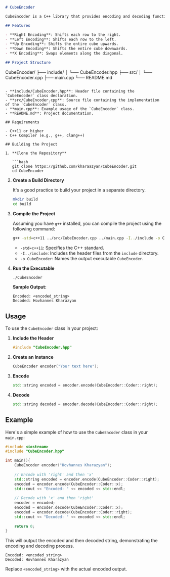 ```markdown
# CubeEncoder

CubeEncoder is a C++ library that provides encoding and decoding functionalities using a cube-based cipher. It allows you to perform various transformations such as shifting rows and columns, as well as swapping elements diagonally.

## Features

- **Right Encoding**: Shifts each row to the right.
- **Left Encoding**: Shifts each row to the left.
- **Up Encoding**: Shifts the entire cube upwards.
- **Down Encoding**: Shifts the entire cube downwards.
- **X Encoding**: Swaps elements along the diagonal.

## Project Structure

```
CubeEncoder/
├── include/
│   └── CubeEncoder.hpp
├── src/
│   └── CubeEncoder.cpp
├── main.cpp
└── README.md
```

- **include/CubeEncoder.hpp**: Header file containing the `CubeEncoder` class declaration.
- **src/CubeEncoder.cpp**: Source file containing the implementation of the `CubeEncoder` class.
- **main.cpp**: Example usage of the `CubeEncoder` class.
- **README.md**: Project documentation.

## Requirements

- C++11 or higher
- C++ Compiler (e.g., g++, clang++)

## Building the Project

1. **Clone the Repository**

   ```bash
   git clone https://github.com/kharaazyan/CubeEncoder.git
   cd CubeEncoder
   ```

2. **Create a Build Directory**

   It's a good practice to build your project in a separate directory.

   ```bash
   mkdir build
   cd build
   ```

3. **Compile the Project**

   Assuming you have `g++` installed, you can compile the project using the following command:

   ```bash
   g++ -std=c++11 ../src/CubeEncoder.cpp ../main.cpp -I../include -o CubeEncoder
   ```

   - `-std=c++11`: Specifies the C++ standard.
   - `-I../include`: Includes the header files from the `include` directory.
   - `-o CubeEncoder`: Names the output executable `CubeEncoder`.

4. **Run the Executable**

   ```bash
   ./CubeEncoder
   ```

   **Sample Output:**

   ```
   Encoded: <encoded_string>
   Decoded: Hovhannes Kharazyan
   ```

## Usage

To use the `CubeEncoder` class in your project:

1. **Include the Header**

   ```cpp
   #include "CubeEncoder.hpp"
   ```

2. **Create an Instance**

   ```cpp
   CubeEncoder encoder("Your text here");
   ```

3. **Encode**

   ```cpp
   std::string encoded = encoder.encode(CubeEncoder::Coder::right);
   ```

4. **Decode**

   ```cpp
   std::string decoded = encoder.decode(CubeEncoder::Coder::right);
   ```

## Example

Here's a simple example of how to use the `CubeEncoder` class in your `main.cpp`:

```cpp
#include <iostream>
#include "CubeEncoder.hpp"

int main(){
    CubeEncoder encoder("Hovhannes Kharazyan");
    
    // Encode with 'right' and then 'x'
    std::string encoded = encoder.encode(CubeEncoder::Coder::right);
    encoded = encoder.encode(CubeEncoder::Coder::x);    
    std::cout << "Encoded: " << encoded << std::endl;
    
    // Decode with 'x' and then 'right'
    encoder = encoded;
    encoded = encoder.decode(CubeEncoder::Coder::x);
    encoded = encoder.decode(CubeEncoder::Coder::right);
    std::cout << "Decoded: " << encoded << std::endl;
    
    return 0;
}
```

This will output the encoded and then decoded string, demonstrating the encoding and decoding process.

```
Encoded: <encoded_string>
Decoded: Hovhannes Kharazyan
```

Replace `<encoded_string>` with the actual encoded output.

```
